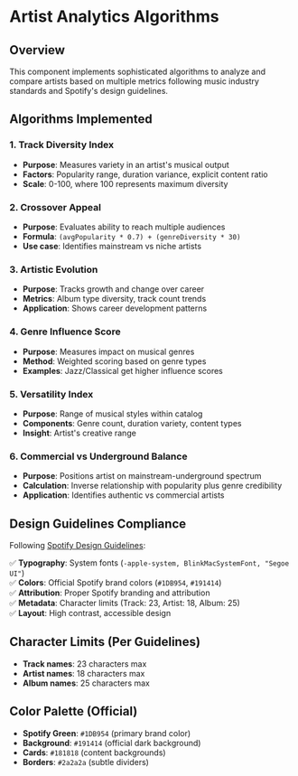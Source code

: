 # Artist Analytics Algorithms

## Overview
This component implements sophisticated algorithms to analyze and compare artists based on multiple metrics following music industry standards and Spotify's design guidelines.

## Algorithms Implemented

### 1. Track Diversity Index
- **Purpose**: Measures variety in an artist's musical output
- **Factors**: Popularity range, duration variance, explicit content ratio
- **Scale**: 0-100, where 100 represents maximum diversity

### 2. Crossover Appeal
- **Purpose**: Evaluates ability to reach multiple audiences
- **Formula**: `(avgPopularity * 0.7) + (genreDiversity * 30)`
- **Use case**: Identifies mainstream vs niche artists

### 3. Artistic Evolution
- **Purpose**: Tracks growth and change over career
- **Metrics**: Album type diversity, track count trends
- **Application**: Shows career development patterns

### 4. Genre Influence Score
- **Purpose**: Measures impact on musical genres
- **Method**: Weighted scoring based on genre types
- **Examples**: Jazz/Classical get higher influence scores

### 5. Versatility Index
- **Purpose**: Range of musical styles within catalog
- **Components**: Genre count, duration variety, content types
- **Insight**: Artist's creative range

### 6. Commercial vs Underground Balance
- **Purpose**: Positions artist on mainstream-underground spectrum
- **Calculation**: Inverse relationship with popularity plus genre credibility
- **Application**: Identifies authentic vs commercial artists

## Design Guidelines Compliance

Following [Spotify Design Guidelines](https://developer.spotify.com/documentation/design#fonts):

✅ **Typography**: System fonts (`-apple-system, BlinkMacSystemFont, "Segoe UI"`)  
✅ **Colors**: Official Spotify brand colors (`#1DB954`, `#191414`)  
✅ **Attribution**: Proper Spotify branding and attribution  
✅ **Metadata**: Character limits (Track: 23, Artist: 18, Album: 25)  
✅ **Layout**: High contrast, accessible design  

## Character Limits (Per Guidelines)
- **Track names**: 23 characters max
- **Artist names**: 18 characters max  
- **Album names**: 25 characters max

## Color Palette (Official)
- **Spotify Green**: `#1DB954` (primary brand color)
- **Background**: `#191414` (official dark background)
- **Cards**: `#181818` (content backgrounds)
- **Borders**: `#2a2a2a` (subtle dividers)
